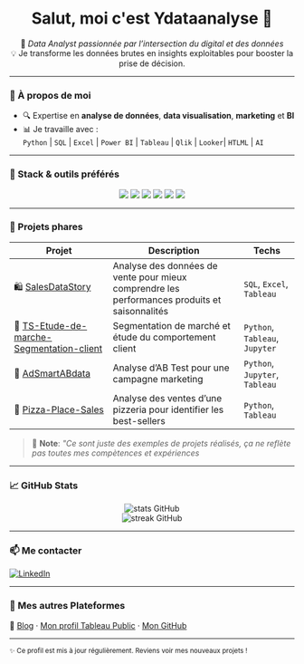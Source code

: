 <h1 align="center">Salut, moi c'est Ydataanalyse 👋</h1>

<p align="center">
🎯 <em>Data Analyst passionnée par l’intersection du digital et des données</em><br>
💡 Je transforme les données brutes en insights exploitables pour booster la prise de décision.
</p>

---

### 🧠 À propos de moi

- 🔍 Expertise en **analyse de données**, **data visualisation**, **marketing** et **BI**
- 📊 Je travaille avec :  
  `Python` | `SQL` | `Excel` | `Power BI` | `Tableau` | `Qlik` | `Looker`| `HTLML` | `AI`

---

### 🧰 Stack & outils préférés

<div align="center">
  <img src="https://img.shields.io/badge/-Python-3776AB?logo=python&logoColor=white" />
  <img src="https://img.shields.io/badge/-SQL-4479A1?logo=mysql&logoColor=white" />
  <img src="https://img.shields.io/badge/-PowerBI-F2C811?logo=powerbi&logoColor=black" />
  <img src="https://img.shields.io/badge/-Tableau-E97627?logo=tableau&logoColor=white" />
  <img src="https://img.shields.io/badge/-Excel-217346?logo=microsoft-excel&logoColor=white" />
  <img src="https://img.shields.io/badge/-Jupyter-F37626?logo=jupyter&logoColor=white" />
</div>

---

### 🚀 Projets phares

| Projet | Description | Techs |
|--------|-------------|-------|
| 🛍️ [SalesDataStory](https://github.com/Ydataanalyse/SalesDataStory) | Analyse des données de vente pour mieux comprendre les performances produits et saisonnalités | `SQL`, `Excel`, `Tableau` |
| 👥 [TS-Etude-de-marche-Segmentation-client](https://github.com/Ydataanalyse/TS-Etude-de-marche-Segmentation-client) | Segmentation de marché et étude du comportement client | `Python`, `Tableau`, `Jupyter` |
| 📢 [AdSmartABdata](https://github.com/Ydataanalyse/AdSmartABdata-Analyse-de-la-performance-pour-une-campagne-publicitaire) | Analyse d’AB Test pour une campagne marketing | `Python`, `Jupyter`, `Tableau` |
| 🍕 [Pizza-Place-Sales](https://github.com/Ydataanalyse/Pizza-Place-Sales-Analyse-des-ventes) | Analyse des ventes d’une pizzeria pour identifier les best-sellers | `Python`, `Tableau` |
> 📝 **Note**: *"Ce sont juste des exemples de projets réalisés, ça ne reflète pas toutes mes compètences et expériences*
---

### 📈 GitHub Stats

<p align="center">
  <img src="https://github-readme-stats.vercel.app/api?username=Ydataanalyse&show_icons=true&theme=tokyonight" alt="stats GitHub" />
  <br />
  <img src="https://github-readme-streak-stats.herokuapp.com/?user=Ydataanalyse&theme=tokyonight" alt="streak GitHub" />
</p>

---

### 📫 Me contacter

[![LinkedIn](https://img.shields.io/badge/-LinkedIn-blue?style=flat&logo=linkedin&logoColor=white)]([https://www.linkedin.com/in/yahafadounaomar/])  

---

### 🔗 Mes autres Plateformes
 
🔗 [Blog](https://dataxstrategy.fr/) · [Mon profil Tableau Public](https://public.tableau.com/app/profile/oy4372/vizzes) · [Mon GitHub](https://github.com/Ydataanalyse)

---

<sub>✨ Ce profil est mis à jour régulièrement. Reviens voir mes nouveaux projets !</sub>
